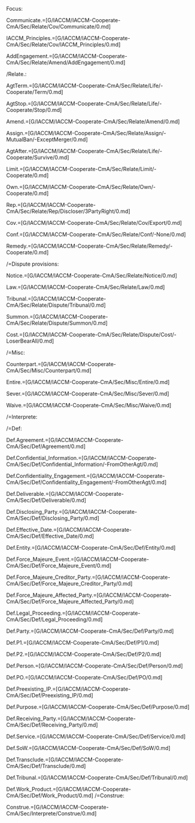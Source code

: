 Focus:

Communicate.=[G/IACCM/IACCM-Cooperate-CmA/Sec/Relate/Cov/Communicate/0.md]

IACCM_Principles.=[G/IACCM/IACCM-Cooperate-CmA/Sec/Relate/Cov/IACCM_Principles/0.md]

AddEngagement.=[G/IACCM/IACCM-Cooperate-CmA/Sec/Relate/Amend/AddEngagement/0.md]

/Relate.:

AgtTerm.=[G/IACCM/IACCM-Cooperate-CmA/Sec/Relate/Life/-Cooperate/Term/0.md]

AgtStop.=[G/IACCM/IACCM-Cooperate-CmA/Sec/Relate/Life/-Cooperate/Stop/0.md]

Amend.=[G/IACCM/IACCM-Cooperate-CmA/Sec/Relate/Amend/0.md]

Assign.=[G/IACCM/IACCM-Cooperate-CmA/Sec/Relate/Assign/-MutualBan/-ExceptMerger/0.md]

AgtAfter.=[G/IACCM/IACCM-Cooperate-CmA/Sec/Relate/Life/-Cooperate/Survive/0.md]

Limit.=[G/IACCM/IACCM-Cooperate-CmA/Sec/Relate/Limit/-Cooperate/0.md]

Own.=[G/IACCM/IACCM-Cooperate-CmA/Sec/Relate/Own/-Cooperate/0.md]

Rep.=[G/IACCM/IACCM-Cooperate-CmA/Sec/Relate/Rep/Discloser/3PartyRight/0.md]

Cov.=[G/IACCM/IACCM-Cooperate-CmA/Sec/Relate/Cov/Export/0.md]

Conf.=[G/IACCM/IACCM-Cooperate-CmA/Sec/Relate/Conf/-None/0.md]


Remedy.=[G/IACCM/IACCM-Cooperate-CmA/Sec/Relate/Remedy/-Cooperate/0.md]

/=Dispute provisions:

Notice.=[G/IACCM/IACCM-Cooperate-CmA/Sec/Relate/Notice/0.md]

Law.=[G/IACCM/IACCM-Cooperate-CmA/Sec/Relate/Law/0.md]

Tribunal.=[G/IACCM/IACCM-Cooperate-CmA/Sec/Relate/Dispute/Tribunal/0.md]

Summon.=[G/IACCM/IACCM-Cooperate-CmA/Sec/Relate/Dispute/Summon/0.md]

Cost.=[G/IACCM/IACCM-Cooperate-CmA/Sec/Relate/Dispute/Cost/-LoserBearAll/0.md]

/=Misc:

Counterpart.=[G/IACCM/IACCM-Cooperate-CmA/Sec/Misc/Counterpart/0.md]

Entire.=[G/IACCM/IACCM-Cooperate-CmA/Sec/Misc/Entire/0.md]

Sever.=[G/IACCM/IACCM-Cooperate-CmA/Sec/Misc/Sever/0.md]

Waive.=[G/IACCM/IACCM-Cooperate-CmA/Sec/Misc/Waive/0.md]


/=Interprete:


/=Def:

Def.Agreement.=[G/IACCM/IACCM-Cooperate-CmA/Sec/Def/Agreement/0.md]

Def.Confidential_Information.=[G/IACCM/IACCM-Cooperate-CmA/Sec/Def/Confidential_Information/-FromOtherAgt/0.md]

Def.Confidentiality_Engagement.=[G/IACCM/IACCM-Cooperate-CmA/Sec/Def/Confidentiality_Engagement/-FromOtherAgt/0.md]

Def.Deliverable.=[G/IACCM/IACCM-Cooperate-CmA/Sec/Def/Deliverable/0.md]

Def.Disclosing_Party.=[G/IACCM/IACCM-Cooperate-CmA/Sec/Def/Disclosing_Party/0.md]

Def.Effective_Date.=[G/IACCM/IACCM-Cooperate-CmA/Sec/Def/Effective_Date/0.md]

Def.Entity.=[G/IACCM/IACCM-Cooperate-CmA/Sec/Def/Entity/0.md]

Def.Force_Majeure_Event.=[G/IACCM/IACCM-Cooperate-CmA/Sec/Def/Force_Majeure_Event/0.md]

Def.Force_Majeure_Creditor_Party.=[G/IACCM/IACCM-Cooperate-CmA/Sec/Def/Force_Majeure_Creditor_Party/0.md]

Def.Force_Majeure_Affected_Party.=[G/IACCM/IACCM-Cooperate-CmA/Sec/Def/Force_Majeure_Affected_Party/0.md]

Def.Legal_Proceeding.=[G/IACCM/IACCM-Cooperate-CmA/Sec/Def/Legal_Proceeding/0.md]

Def.Party.=[G/IACCM/IACCM-Cooperate-CmA/Sec/Def/Party/0.md]

Def.P1.=[G/IACCM/IACCM-Cooperate-CmA/Sec/Def/P1/0.md]

Def.P2.=[G/IACCM/IACCM-Cooperate-CmA/Sec/Def/P2/0.md]

Def.Person.=[G/IACCM/IACCM-Cooperate-CmA/Sec/Def/Person/0.md]

Def.PO.=[G/IACCM/IACCM-Cooperate-CmA/Sec/Def/PO/0.md]

Def.Preexisting_IP.=[G/IACCM/IACCM-Cooperate-CmA/Sec/Def/Preexisting_IP/0.md]

Def.Purpose.=[G/IACCM/IACCM-Cooperate-CmA/Sec/Def/Purpose/0.md]

Def.Receiving_Party.=[G/IACCM/IACCM-Cooperate-CmA/Sec/Def/Receiving_Party/0.md]

Def.Service.=[G/IACCM/IACCM-Cooperate-CmA/Sec/Def/Service/0.md]

Def.SoW.=[G/IACCM/IACCM-Cooperate-CmA/Sec/Def/SoW/0.md]

Def.Transclude.=[G/IACCM/IACCM-Cooperate-CmA/Sec/Def/Transclude/0.md]

Def.Tribunal.=[G/IACCM/IACCM-Cooperate-CmA/Sec/Def/Tribunal/0.md]

Def.Work_Product.=[G/IACCM/IACCM-Cooperate-CmA/Sec/Def/Work_Product/0.md]
/=Construe:

Construe.=[G/IACCM/IACCM-Cooperate-CmA/Sec/Interprete/Construe/0.md]